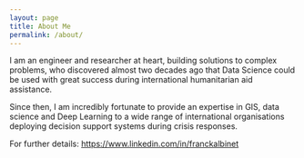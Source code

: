 ```yaml
---
layout: page
title: About Me
permalink: /about/
---
```


I am an engineer and researcher at heart, building solutions to complex problems, who discovered almost two decades ago that Data Science could be used with great success during international humanitarian aid assistance. 

Since then, I am incredibly fortunate to provide an expertise in GIS, data science and Deep Learning to a wide range of international organisations deploying decision support systems during crisis responses.

For further details: https://www.linkedin.com/in/franckalbinet
